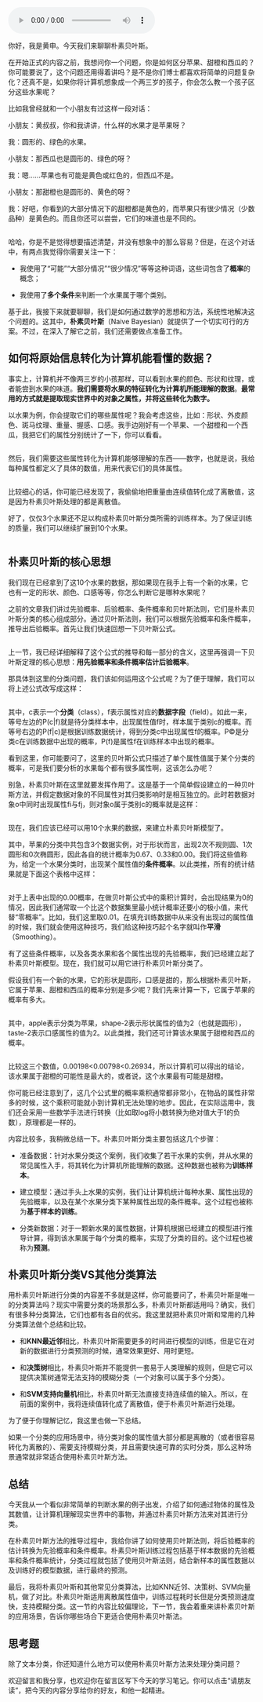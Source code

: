 <audio title="22 _ 朴素贝叶斯：如何让计算机学会自动分类？" src="https://static001.geekbang.org/resource/audio/b0/7f/b0397dfbe090fbf67e9e6dd03ab4d67f.mp3" controls="controls"></audio> 
<p>你好，我是黄申。今天我们来聊聊朴素贝叶斯。</p><p>在开始正式的内容之前，我想问你一个问题，你是如何区分苹果、甜橙和西瓜的？你可能要说了，这个问题还用得着讲吗？是不是你们博士都喜欢将简单的问题复杂化？还真不是，如果你将计算机想象成一个两三岁的孩子，你会怎么教一个孩子区分这些水果呢？</p><p>比如我曾经就和一个小朋友有过这样一段对话：</p><p>小朋友：黄叔叔，你和我讲讲，什么样的水果才是苹果呀？</p><p>我：圆形的、绿色的水果。</p><p>小朋友：那西瓜也是圆形的、绿色的呀？</p><p>我：嗯……苹果也有可能是黄色或红色的，但西瓜不是。</p><p>小朋友：那甜橙也是圆形的、黄色的呀？</p><p>我：好吧，你看到的大部分情况下的甜橙都是黄色的，而苹果只有很少情况（少数品种）是黄色的。而且你还可以尝尝，它们的味道也是不同的。</p><p><img src="https://static001.geekbang.org/resource/image/0e/db/0e626ddb70a0f4c7133e0a54d18c8fdb.png" alt=""></p><p>哈哈，你是不是觉得想要描述清楚，并没有想象中的那么容易？但是，在这个对话中，有两点我觉得你需要关注一下：</p><ul>
<li>
<p>我使用了“可能”“大部分情况”“很少情况”等等这种词语，这些词包含了<strong>概率</strong>的概念；</p>
</li>
<li>
<p>我使用了<strong>多个条件</strong>来判断一个水果属于哪个类别。</p>
</li>
</ul><p>基于此，我接下来就要聊聊，我们是如何通过数学的思想和方法，系统性地解决这个问题的。这其中，<strong>朴素贝叶斯</strong>（Naive Bayesian）就提供了一个切实可行的方案。不过，在深入了解它之前，我们还需要做点准备工作。</p><!-- [[[read_end]]] --><h2>如何将原始信息转化为计算机能看懂的数据？</h2><p>事实上，计算机并不像两三岁的小孩那样，可以看到水果的颜色、形状和纹理，或者能尝到水果的味道。<strong>我们需要将水果的特征转化为计算机所能理解的数据</strong>。<strong>最常用的方式就是提取现实世界中的对象之属性，并将这些转化为数字。</strong></p><p>以水果为例，你会提取它们的哪些属性呢？我会考虑这些，比如：形状、外皮颜色、斑马纹理、重量、握感、口感。我手边刚好有一个苹果、一个甜橙和一个西瓜，我把它们的属性分别统计了一下，你可以看看。</p><p><img src="https://static001.geekbang.org/resource/image/0c/8c/0c4508f42a2179d4de22654ffe17778c.png" alt=""></p><p>然后，我们需要这些属性转化为计算机能够理解的东西——数字，也就是说，我给每种属性都定义了具体的数值，用来代表它们的具体属性。</p><p><img src="https://static001.geekbang.org/resource/image/8c/5d/8ce159eb36bbed80bda6ab7f6d10bc5d.png" alt=""></p><p>比较细心的话，你可能已经发现了，我偷偷地把重量由连续值转化成了离散值，这是因为朴素贝叶斯处理的都是离散值。</p><p>好了，仅仅3个水果还不足以构成朴素贝叶斯分类所需的训练样本。为了保证训练的质量，我们可以继续扩展到10个水果。</p><p><img src="https://static001.geekbang.org/resource/image/e0/08/e0f92302ec5f9a7353177644db88a408.png" alt=""></p><h2>朴素贝叶斯的核心思想</h2><p>我们现在已经拿到了这10个水果的数据，那如果现在我手上有一个新的水果，它也有一定的形状、颜色、口感等等，你怎么判断它是哪种水果呢？</p><p>之前的文章我们讲过先验概率、后验概率、条件概率和贝叶斯法则，它们是朴素贝叶斯分类的核心组成部分。通过贝叶斯法则，我们可以根据先验概率和条件概率，推导出后验概率。首先让我们快速回想一下贝叶斯公式。</p><p><img src="https://static001.geekbang.org/resource/image/0e/57/0ed1d08bd7a3197231ec1b596cadd857.png" alt=""></p><p>上一节，我已经详细解释了这个公式的推导和每一部分的含义，这里再强调一下贝叶斯定理的核心思想：<strong>用先验概率和条件概率估计后验概率</strong>。</p><p>那具体到这里的分类问题，我们该如何运用这个公式呢？为了便于理解，我们可以将上述公式改写成这样：</p><p><img src="https://static001.geekbang.org/resource/image/00/2a/00cdccfb26258a21de50862ccd22a52a.png" alt=""></p><p>其中，c表示一个<strong>分类</strong>（class），f表示属性对应的<strong>数据字段</strong>（field）。如此一来，等号左边的P(c|f)就是待分类样本中，出现属性值f时，样本属于类别c的概率。而等号右边的P(f|c)是根据训练数据统计，得到分类c中出现属性f的概率。P©是分类c在训练数据中出现的概率，P(f)是属性f在训练样本中出现的概率。</p><p>看到这里，你可能要问了，这里的贝叶斯公式只描述了单个属性值属于某个分类的概率，可是我们要分析的水果每个都有很多属性啊，这该怎么办呢？</p><p>别急，朴素贝叶斯在这里就要发挥作用了。这是基于一个简单假设建立的一种贝叶斯方法，并假定数据对象的不同属性对其归类影响时是相互独立的。此时若数据对象o中同时出现属性fi与fj，则对象o属于类别c的概率就是这样：</p><p><img src="https://static001.geekbang.org/resource/image/51/32/51a8c96cd9a8ae06acdff25a87438332.png" alt=""></p><p>现在，我们应该已经可以用10个水果的数据，来建立朴素贝叶斯模型了。</p><p>其中，苹果的分类中共包含3个数据实例，对于形状而言，出现2次不规则圆、1次圆形和0次椭圆形，因此各自的统计概率为0.67、0.33和0.00。我们将这些值称为，给定一个水果分类时，出现某个属性值的<strong>条件概率</strong>。以此类推，所有的统计结果就是下面这个表格中这样：</p><p><img src="https://static001.geekbang.org/resource/image/50/22/504f97b994046fc3fee82690acdd5622.png" alt=""></p><p>对于上表中出现的0.00概率，在做贝叶斯公式中的乘积计算时，会出现结果为0的情况，因此我们通常取一个比这个数据集里最小统计概率还要小的极小值，来代替“零概率”。比如，我们这里取0.01。在填充训练数据中从来没有出现过的属性值的时候，我们就会使用这种技巧，我们给这种技巧起个名字就叫作<strong>平滑</strong>（Smoothing）。</p><p>有了这些条件概率，以及各类水果和各个属性出现的先验概率，我们已经建立起了朴素贝叶斯模型。现在，我们就可以用它进行朴素贝叶斯分类了。</p><p>假设我们有一个新的水果，它的形状是圆形，口感是甜的，那么根据朴素贝叶斯，它属于苹果、甜橙和西瓜的概率分别是多少呢？我们先来计算一下，它属于苹果的概率有多大。</p><p><img src="https://static001.geekbang.org/resource/image/4b/10/4b9b7fc57f85344a90fde596b58ef110.png" alt=""></p><p>其中，apple表示分类为苹果，shape-2表示形状属性的值为2（也就是圆形），taste-2表示口感属性的值为2。以此类推，我们还可计算该水果属于甜橙和西瓜的概率。</p><p><img src="https://static001.geekbang.org/resource/image/49/1e/490bc17c05070918564c20b943daed1e.png" alt=""></p><p>比较这三个数值，0.00198&lt;0.00798&lt;0.26934，所以计算机可以得出的结论，该水果属于甜橙的可能性是最大的，或者说，这个水果最有可能是甜橙。</p><p>你可能已经注意到了，这几个公式里的概率乘积通常都非常小，在物品的属性非常多的时候，这个乘积可能就小到计算机无法处理的地步。因此，在实际运用中，我们还会采用一些数学手法进行转换（比如取log将小数转换为绝对值大于1的负数），原理都是一样的。</p><p>内容比较多，我稍微总结一下。朴素贝叶斯分类主要包括这几个步骤：</p><ul>
<li>
<p>准备数据：针对水果分类这个案例，我们收集了若干水果的实例，并从水果的常见属性入手，将其转化为计算机所能理解的数据。这种数据也被称为<strong>训练样本</strong>。</p>
</li>
<li>
<p>建立模型：通过手头上水果的实例，我们让计算机统计每种水果、属性出现的先验概率，以及在某个水果分类下某种属性出现的条件概率。这个过程也被称为<strong>基于样本的训练</strong>。</p>
</li>
<li>
<p>分类新数据：对于一颗新水果的属性数据，计算机根据已经建立的模型进行推导计算，得到该水果属于每个分类的概率，实现了分类的目的。这个过程也被称为<strong>预测</strong>。</p>
</li>
</ul><h2>朴素贝叶斯分类VS其他分类算法</h2><p>用朴素贝叶斯进行分类的内容差不多就是这样，你可能要问了，朴素贝叶斯是唯一的分类算法吗？现实中需要分类的场景那么多，朴素贝叶斯都适用吗？确实，我们有很多种分类算法，它们也都有各自的优劣。我这里就把朴素贝叶斯和常用的几种分类算法做个总结和比较。</p><ul>
<li>
<p>和<strong>KNN最近邻</strong>相比，朴素贝叶斯需要更多的时间进行模型的训练，但是它在对新的数据进行分类预测的时候，通常效果更好、用时更短。</p>
</li>
<li>
<p>和<strong>决策树</strong>相比，朴素贝叶斯并不能提供一套易于人类理解的规则，但是它可以提供决策树通常无法支持的模糊分类（一个对象可以属于多个分类）。</p>
</li>
<li>
<p>和<strong>SVM支持向量机</strong>相比，朴素贝叶斯无法直接支持连续值的输入。所以，在前面的案例中，我将连续值转化成了离散值，便于朴素贝叶斯进行处理。</p>
</li>
</ul><p>为了便于你理解记忆，我这里也做一下总结。</p><p>如果一个分类的应用场景中，待分类对象的属性值大部分都是离散的（或者很容易转化为离散的）、需要支持模糊分类，并且需要快速可靠的实时分类，那么这种场景通常就非常适合使用朴素贝叶斯方法。</p><h2>总结</h2><p>今天我从一个看似非常简单的判断水果的例子出发，介绍了如何通过物体的属性及其数值，让计算机理解现实世界中的事物，并通过朴素贝叶斯方法来对其进行分类。</p><p>在朴素贝叶斯方法的推导过程中，我给你讲了如何使用贝叶斯法则，将后验概率的估计转换为先验概率和条件概率。朴素贝叶斯训练过程包括基于样本数据的先验概率和条件概率统计，分类过程就包括了使用贝叶斯法则，结合新样本的属性数据以及训练好的模型数据，进行最终的预测。</p><p>最后，我将朴素贝叶斯和其他常见分类算法，比如KNN近邻、决策树、SVM向量机，做了对比。朴素贝叶斯适用离散属性值中，训练过程耗时长但是分类预测速度快，支持模糊分类。这一节的内容比较偏理论，下一节，我会着重来讲朴素贝叶斯的应用场景，告诉你哪些场合下更适合使用朴素贝叶斯法。</p><h2>思考题</h2><p>除了文本分类，你还知道什么地方可以使用朴素贝叶斯方法来处理分类问题？</p><p><span class="orange">欢迎留言和我分享，也欢迎你在留言区写下今天的学习笔记。</span><span class="orange">你可以点击“请朋友读”，把今天的内容分享给你的好友，和他一起精进。</span></p><p></p>